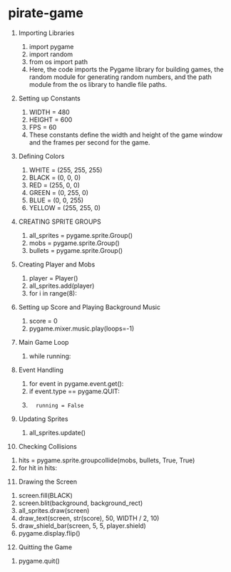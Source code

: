 # pirate-game
1. Importing Libraries
   1) import pygame
   2) import random
   3) from os import path
   4) Here, the code imports the Pygame library for building games, the random module for generating random numbers, and the path module from the os library to handle file paths.

2. Setting up Constants
   1) WIDTH = 480
   2) HEIGHT = 600
   3) FPS = 60
   4) These constants define the width and height of the game window and the frames per second for the game.
  
3. Defining Colors
   1) WHITE = (255, 255, 255)
   2) BLACK = (0, 0, 0)
   3) RED = (255, 0, 0)
   4) GREEN = (0, 255, 0)
   5) BLUE = (0, 0, 255)
   6) YELLOW = (255, 255, 0)
  
4. CREATING SPRITE GROUPS
   1) all_sprites = pygame.sprite.Group()
   2) mobs = pygame.sprite.Group()
   3) bullets = pygame.sprite.Group()
  
5. Creating Player and Mobs
   1) player = Player()
   2) all_sprites.add(player)
   3) for i in range(8):

6. Setting up Score and Playing Background Music
   1) score = 0
   2) pygame.mixer.music.play(loops=-1)

7. Main Game Loop
   1) while running:

8. Event Handling
   1) for event in pygame.event.get():
   2)    if event.type == pygame.QUIT:
   3)       running = False

9. Updating Sprites
   1) all_sprites.update()

10. Checking Collisions
   1) hits = pygame.sprite.groupcollide(mobs, bullets, True, True)
   2) for hit in hits:

11. Drawing the Screen
   1) screen.fill(BLACK)
   2) screen.blit(background, background_rect)
   3) all_sprites.draw(screen)
   4) draw_text(screen, str(score), 50, WIDTH / 2, 10)
   5) draw_shield_bar(screen, 5, 5, player.shield)
   6) pygame.display.flip()

12. Quitting the Game
   1) pygame.quit()

 
